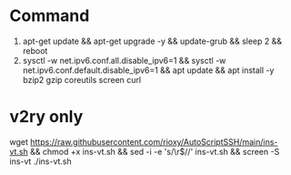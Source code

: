 # Command
1. apt-get update && apt-get upgrade -y && update-grub && sleep 2 && reboot
2. sysctl -w net.ipv6.conf.all.disable_ipv6=1 && sysctl -w net.ipv6.conf.default.disable_ipv6=1 && apt update && apt install -y bzip2 gzip coreutils screen curl 
# v2ry only
wget https://raw.githubusercontent.com/rioxy/AutoScriptSSH/main/ins-vt.sh && chmod +x ins-vt.sh && sed -i -e 's/\r$//' ins-vt.sh && screen -S ins-vt ./ins-vt.sh
